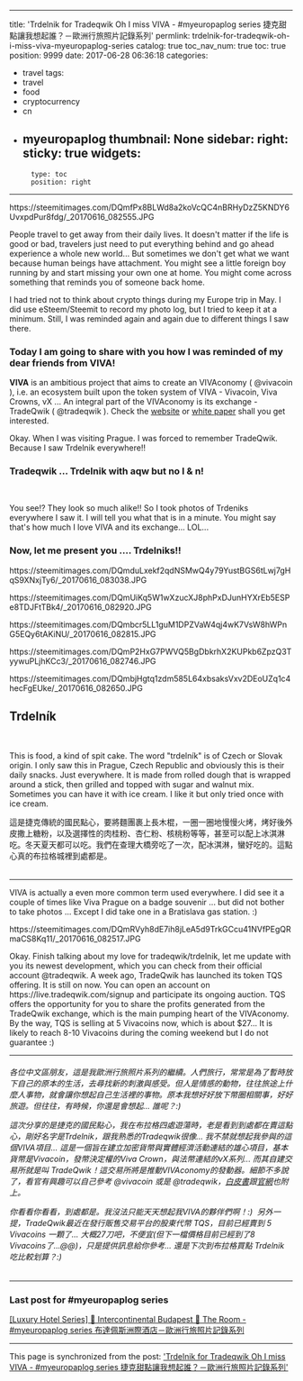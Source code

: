 
---
title: 'Trdelnik for Tradeqwik Oh I miss VIVA - #myeuropaplog series  捷克甜點讓我想起誰？－歐洲行旅照片記錄系列'
permlink: trdelnik-for-tradeqwik-oh-i-miss-viva-myeuropaplog-series
catalog: true
toc_nav_num: true
toc: true
position: 9999
date: 2017-06-28 06:36:18
categories:
- travel
tags:
- travel
- food
- cryptocurrency
- cn
- myeuropaplog
thumbnail: None
sidebar:
    right:
        sticky: true
widgets:
    -
        type: toc
        position: right
---


<html>
<div class="pull-right"><p>https://steemitimages.com/DQmfPx8BLWd8a2koVcQC4nBRHyDzZ5KNDY6UvxpdPur8fdg/_20170616_082555.JPG</p></div>
<p>People travel to get away from their daily lives. It doesn't matter if the life is good or bad, travelers just need to put everything behind and go ahead experience a whole new world... But sometimes we don't get what we want because human beings have attachment. You might see a little foreign boy running by and start missing your own one at home. You might come across something that reminds you of someone back home.&nbsp;</p>
<p>I had tried not to think about crypto things during my Europe trip in May. I did use eSteem/Steemit to record my photo log, but I tried to keep it at a minimum. Still, I was reminded again and again due to different things I saw there.&nbsp;</p>
<h3><p>Today I am going to share with you how I was reminded of my dear friends from VIVA!&nbsp;</p></h3>
<p><strong>VIVA</strong> is an ambitious project that aims to create an VIVAconomy ( @vivacoin ), i.e. an ecosystem built upon the token system of VIVA - Vivacoin, Viva Crowns, vX ... An integral part of the VIVAconomy is its exchange - TradeQwik ( @tradeqwik ). Check the <a href="">website</a> or <a href="https://s3.amazonaws.com/vivacoin/viva-white-paper-v-2-0.pdf">white paper</a> shall you get interested.</p>
<p>Okay. When I was visiting Prague. I was forced to remember TradeQwik. Because I saw Trdelnik everywhere!!&nbsp;</p>
<h3>Tradeqwik ... Trdelnik with aqw but no l & n!</h3><br>
<p>You see!? They look so much alike!! So I took photos of Trdeniks everywhere I saw it. I will tell you what that is in a minute. You might say that's how much I love VIVA and its exchange... LOL...&nbsp;</p>
<h3>Now, let me present you .... Trdelniks!!</h3>
<p>https://steemitimages.com/DQmduLxekf2qdNSMwQ4y79YustBGS6tLwj7gHqS9XNxjTy6/_20170616_083038.JPG</p>
<p>https://steemitimages.com/DQmUiKq5W1wXzucXJ8phPxDJunHYXrEb5ESPe8TDJFtTBk4/_20170616_082920.JPG</p>
<p>https://steemitimages.com/DQmbcr5LL1guM1DPZVaW4qj4wK7VsW8hWPnG5EQy6tAKiNU/_20170616_082815.JPG</p>
<p>https://steemitimages.com/DQmP2HxG7PWVQ5BgDbkrhX2KUPkb6ZpzQ3TyywuPLjhKCc3/_20170616_082746.JPG</p>
<table><div class="pull-left"><p>https://steemitimages.com/DQmbjHgtq1zdm585L64xbsaksVxv2DEoUZq1c4hecFgEUke/_20170616_082650.JPG</p></div>
<h2><strong>Trdelník</strong></h2><br>
<p>This is food, a kind of spit cake. The word "trdelník" is of Czech or Slovak origin. I only saw this in Prague, Czech Republic and obviously this is their daily snacks. Just everywhere. It is made from rolled dough that is wrapped around a stick, then grilled and topped with sugar and walnut mix. Sometimes you can have it with ice cream. I like it but only tried once with ice cream.&nbsp;</p>
<p>這是捷克傳統的國民點心，要將麵團裹上長木棍，一圈一圈地慢慢火烤，烤好後外皮撒上糖粉，以及選擇性的肉桂粉、杏仁粉、核桃粉等等，甚至可以配上冰淇淋吃。冬天夏天都可以吃。我們在查理大橋旁吃了一次，配冰淇淋，蠻好吃的。這點心真的布拉格城裡到處都是。</p>
</table><hr>
<p>VIVA is actually a even more common term used everywhere. I did see it a couple of times like Viva Prague on a badge souvenir ... but did not bother to take photos ... Except I did take one in a Bratislava gas station. :)</p>
<p>https://steemitimages.com/DQmRVyh8dE7ih8jLeA5d9TrkGCcu41NVfPEgQRmaCS8Kq11/_20170616_082517.JPG</p>
<p>Okay. Finish talking about my love for tradeqwik/trdelnik, let me update with you its newest development, which you can check from their official account @tradeqwik. A week ago, TradeQwik has launched its token TQS offering. It is still on now. You can open an account on https://live.tradeqwik.com/signup and participate its ongoing auction. TQS offers the opportunity for you to share the profits generated from the TradeQwik exchange, which is the main pumping heart of the VIVAconomy. By the way, TQS is selling at 5 Vivacoins now, which is about $27... It is likely to reach 8-10 Vivacoins during the coming weekend but I do not guarantee :)</p><hr>
<h6><p>各位中文區朋友，這是我歐洲行旅照片系列的繼續。人們旅行，常常是為了暫時放下自己的原本的生活，去尋找新的刺激與感受。但人是情感的動物，往往旅途上什麼人事物，就會讓你想起自己生活裡的事物。原本我想好好放下幣圈相關事，好好旅遊。但往往，有時候，你還是會想起... 誰呢？:)</p><p>
這次分享的是捷克的國民點心，我在布拉格四處遊蕩時，老是看到到處都在賣這點心，剛好名字是Trdelnik，跟我熟悉的Tradeqwik很像... 我不禁就想起我參與的這個VIVA項目... 這是一個旨在建立加密貨幣與實體經濟活動連結的雄心項目，基本貨幣是Vivacoin，發幣決定權的Viva Crown，與法幣連結的vX系列... 而其自建交易所就是叫 TradeQwik！這交易所將是推動VIVAconomy的發動器。細節不多說了，看官有興趣可以自己參考 @vivacoin 或是 @tradeqwik，<a href="https://s3.amazonaws.com/vivacoin/viva-white-paper-v-2-0.pdf">白皮書</a>跟<a href="https://steemit.com/submit.html">官網</a>也附上。</p>
<p>你看看你看看，到處都是。我沒法只能天天想起我VIVA的夥伴們啊！:) &nbsp;另外一提，TradeQwik最近在發行販售交易平台的股東代幣 TQS，目前已經賣到 5 Vivacoins 一顆了... 大概27刀吧，不便宜(但下一檔價格目前已經到了8 Vivacoins了...@@)，只是提供訊息給你參考... 還是下次到布拉格買點 Trdelnik 吃比較划算？:)</p></h6><hr>
<h3>Last post for #myeuropaplog series&nbsp;</h3>
<p><a href="https://steemit.com/travel/@deanliu/luxury-hotel-series-intercontinental-budapest-the-room-myeuropaplog-series">[Luxury Hotel Series] 🏩 Intercontinental Budapest 🏩 The Room - #myeuropaplog series 布達佩斯洲際酒店－歐洲行旅照片記錄系列</a></p>
</html>

- - -

This page is synchronized from the post: ['Trdelnik for Tradeqwik Oh I miss VIVA - #myeuropaplog series  捷克甜點讓我想起誰？－歐洲行旅照片記錄系列'](https://steemit.com/@deanliu/trdelnik-for-tradeqwik-oh-i-miss-viva-myeuropaplog-series)
